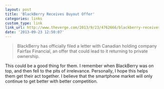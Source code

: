 ```yaml
---
layout: post
title: 'BlackBerry Receives Buyout Offer'
categories: links
custom_type: link
link_url: http://www.theverge.com/2013/9/23/4762666/blackberry-receives-buyout-offer
date: '2013-09-23 12:50:07'
---
```

>BlackBerry has officially filed a letter with Canadian holding company Fairfax Financial, an offer that could lead to it returning to private ownership.

This could be a good thing for them. I remember when BlackBerry was on top, and then fell to the pits of irrelevance. Personally, I hope this helps them get their act together. I believe that the smartphone market will only continue to get better with better competition.
